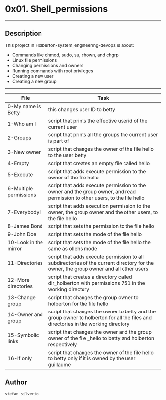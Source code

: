 # 0x01. Shell_permissions
---
## Description

This project in Holberton-system_engineering-devops is about:
* Commands like chmod, sudo, su, chown, and chgrp
* Linux file permissions
* Changing permissions and owners 
* Running commands with root privileges
* Creating a new user
* Creating a new group

---
File|Task
---|---
0-My name is Betty | this changes user ID to betty
1-Who am I | script that prints the effective userid of the current user
2-Groups | script that prints all the groups the current user is part of
3-New owner | script that changes the owner of the file hello to the user betty
4-Empty | script that creates an empty file called hello
5-Execute | script that adds execute permission to the owner of the file hello
6-Multiple permissions | script that adds execute permission to the owner and the group owner, and read permission to other users, to the file hello
7-Everybody! | script that adds execution permission to the owner, the group owner and the other users, to the file hello
8-James Bond | script that sets the permission to the file hello
9-John Doe | script that sets the mode of the file hello  
10-Look in the mirror | script that sets the mode of the file hello the same as ollehs mode
11-Directories | script that adds execute permission to all subdirectories of the current directory for the owner, the group owner and all other users
12-More directories | script that creates a directory called dir_holberton with permissions 751 in the working directory
13-Change group | script that changes the group owner to holberton for the file hello
14-Owner and group | script that changes the owner to betty and the group owner to holberton for all the files and directories in the working directory
15-Symbolic links | script that changes the owner and the group owner of the file _hello to betty and holberton respectively
16-If only | script that changes the owner of the file hello to betty only if it is owned by the user guillaume

## Author
`stefan silverio`
